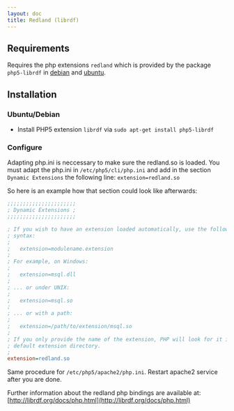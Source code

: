 ```yaml
---
layout: doc
title: Redland (librdf)
---
```


## Requirements 

Requires the php extensions `redland` which is provided by the package `php5-librdf` in [debian](https://packages.debian.org/stable/php5-librdf) and [ubuntu](http://packages.ubuntu.com/trusty/php5-librdf).

## Installation

### Ubuntu/Debian

* Install PHP5 extension `librdf` via `sudo apt-get install php5-librdf`

### Configure

Adapting php.ini is neccessary to make sure the redland.so is loaded. You must adapt the php.ini in `/etc/php5/cli/php.ini` and add in the section `Dynamic Extensions` the following line: `extension=redland.so`

So here is an example how that section could look like afterwards:

```ini
;;;;;;;;;;;;;;;;;;;;;;
; Dynamic Extensions ;
;;;;;;;;;;;;;;;;;;;;;;

; If you wish to have an extension loaded automatically, use the following
; syntax:
;
;   extension=modulename.extension
;
; For example, on Windows:
;
;   extension=msql.dll
;
; ... or under UNIX:
;
;   extension=msql.so
;
; ... or with a path:
;
;   extension=/path/to/extension/msql.so
;
; If you only provide the name of the extension, PHP will look for it in its
; default extension directory.
;
extension=redland.so
```

Same procedure for `/etc/php5/apache2/php.ini`. Restart apache2 service after you are done.

Further information about the redland php bindings are available at: [http://librdf.org/docs/php.html](http://librdf.org/docs/php.html)
